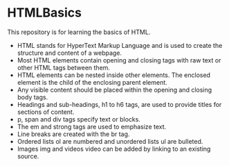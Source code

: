 # HTMLBasics
This repository is for learning the basics of HTML.

- HTML stands for HyperText Markup Language and is used to create the structure and content of a webpage.
- Most HTML elements contain opening and closing tags with raw text or other HTML tags between them.
- HTML elements can be nested inside other elements. The enclosed element is the child of the enclosing parent element.
- Any visible content should be placed within the opening and closing body tags.
- Headings and sub-headings, h1 to h6 tags, are used to provide titles for sections of content.
- p, span and div tags specify text or blocks.
- The em and strong tags are used to emphasize text.
- Line breaks are created with the br tag.
- Ordered lists ol are numbered and unordered lists ul are bulleted.
- Images img and videos video can be added by linking to an existing source.
